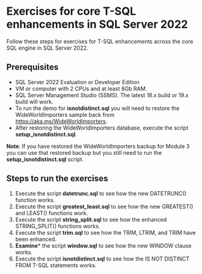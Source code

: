# Exercises for core T-SQL enhancements in SQL Server 2022

Follow these steps for exercises for  T-SQL enhancements across the core SQL engine in SQL Server 2022.

## Prerequisites

- SQL Server 2022 Evaluation or Developer Edition
- VM or computer with 2 CPUs and at least 8Gb RAM.
- SQL Server Management Studio (SSMS). The latest 18.x build or 19.x build will work.
- To run the demo for **isnotdistinct.sql** you will need to restore the WideWorldImporters sample back from https://aka.ms/WideWorldImporters.
- After restoring the WideWorldImporters database, execute the script **setup_isnotdistinct.sql**.

**Note**: If you have restored the WideWorldImporters backup for Module 3 you can use that restored backup but you still need to run the **setup_isnotdistinct.sql** script.

##  Steps to run the exercises

1. Execute the script **datetrunc.sql** to see how the new DATETRUNC() function works.
1. Execute the script **greatest_least.sql** to see how the new GREATEST() and LEAST() functions work.
1. Execute the script **string_split.sql** to see how the enhanced STRING_SPLIT() functions works.
1. Execute the script **trim.sql** to see how the TRIM, LTRIM, and TRIM have been enhanced.
1. **Examine*** the script **window.sql** to see how the new WINDOW clause works.
1. Execute the script **isnotdistinct.sql** to see how the IS NOT DISTINCT FROM T-SQL statements works.